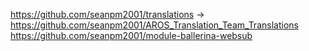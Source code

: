 https://github.com/seanpm2001/translations -> https://github.com/seanpm2001/AROS_Translation_Team_Translations
https://github.com/seanpm2001/module-ballerina-websub

